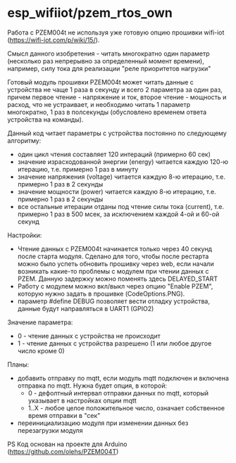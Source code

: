 # esp_wifiiot/pzem_rtos_own

Работа с PZEM004t не используя уже готовую опцию прошивки wifi-iot (https://wifi-iot.com/p/wiki/15/).

Смысл данного изобретения - читать многократно один параметр (несколько раз непрерывно за определенный момент времени), например, силу тока для реализации "реле приоритетов нагрузки"

Готовый модуль прошивки PZEM004t может читать данные с устройства не чаще 1 раза в секунду и всего 2 параметра за один раз, причем первое чтение - напряжение и ток, второе чтение - мощность и расход, что не устраивает, и необходимо читать 1 параметр многократно, 1 раз в полсекунды (обусловлено временем ответа устройства на команды).

Данный код читает параметры с устройства постоянно по следующему алгоритму:
* один цикл чтения составляет 120 интераций (примерно 60 сек)
* значение израсходованной энергии (energy) читается каждую 120-ю итерацию, т.е. примерно 1 раз в минуту
* значение напряжения (voltage) читается каждую 8-ю итерацию, т.е. примерно 1 раз в 2 секунды
* значение мощности (power) читается каждую 8-ю итерацию, т.е. примерно 1 раз в 2 секунды
* все остальные итерации отданы под чтение силы тока (current), т.е. примерно 1 раз в 500 мсек, за исключением каждой 4-ой и 60-ой секунд

Настройки:
* Чтение данных с PZEM004t начинается только через 40 секунд после старта модуля. Сделано для того, чтобы после рестарта можно было успеть обновить прошивку через web, если начали возникать какие-то проблемы с модулем при чтении данных с PZEM.
Данную задержку можно поменять здесь DELAYED_START
* Работу с модулем можно вкл/выкл через опцию "Enable PZEM", которую нужно задать в прошивке (CodeOptions.PNG).
* параметр #define DEBUG позволяет вести отладку устройства, данные будут направляться в UART1 (GPIO2)

Значение параметра:
* 0 - чтение данных с устройства не происходит
* 1 - чтение данных с устройства разрешено (1 или любое другое число кроме 0)


Планы:
* добавить отправку по mqtt, если модуль mqtt подключен и включена отправка по mqtt.
  Нужна будет опция, в которой:
  - 0 - дефолтный интервал отправки данных по mqtt, который указывает в настройках опции mqtt
  - 1..X - любое целое положительное число, означает собственное время отправки в "сек"
* переинициализацию модуля при изменении данных без перезагрузки модуля


PS Код основан на проекте для Arduino (https://github.com/olehs/PZEM004T)